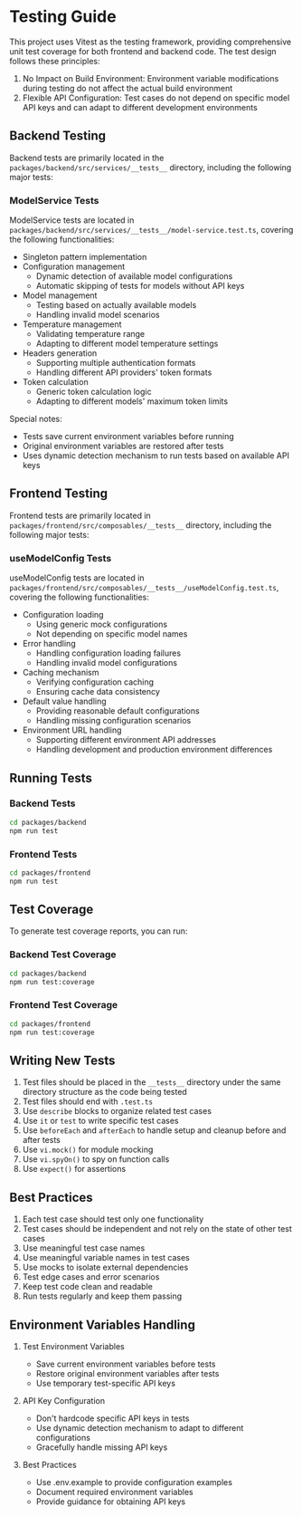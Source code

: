 # Testing Guide

This project uses Vitest as the testing framework, providing comprehensive unit test coverage for both frontend and backend code. The test design follows these principles:

1. No Impact on Build Environment: Environment variable modifications during testing do not affect the actual build environment
2. Flexible API Configuration: Test cases do not depend on specific model API keys and can adapt to different development environments

## Backend Testing

Backend tests are primarily located in the `packages/backend/src/services/__tests__` directory, including the following major tests:

### ModelService Tests

ModelService tests are located in `packages/backend/src/services/__tests__/model-service.test.ts`, covering the following functionalities:

- Singleton pattern implementation
- Configuration management
  - Dynamic detection of available model configurations
  - Automatic skipping of tests for models without API keys
- Model management
  - Testing based on actually available models
  - Handling invalid model scenarios
- Temperature management
  - Validating temperature range
  - Adapting to different model temperature settings
- Headers generation
  - Supporting multiple authentication formats
  - Handling different API providers' token formats
- Token calculation
  - Generic token calculation logic
  - Adapting to different models' maximum token limits

Special notes:
- Tests save current environment variables before running
- Original environment variables are restored after tests
- Uses dynamic detection mechanism to run tests based on available API keys

## Frontend Testing

Frontend tests are primarily located in `packages/frontend/src/composables/__tests__` directory, including the following major tests:

### useModelConfig Tests

useModelConfig tests are located in `packages/frontend/src/composables/__tests__/useModelConfig.test.ts`, covering the following functionalities:

- Configuration loading
  - Using generic mock configurations
  - Not depending on specific model names
- Error handling
  - Handling configuration loading failures
  - Handling invalid model configurations
- Caching mechanism
  - Verifying configuration caching
  - Ensuring cache data consistency
- Default value handling
  - Providing reasonable default configurations
  - Handling missing configuration scenarios
- Environment URL handling
  - Supporting different environment API addresses
  - Handling development and production environment differences

## Running Tests

### Backend Tests

```bash
cd packages/backend
npm run test
```

### Frontend Tests

```bash
cd packages/frontend
npm run test
```

## Test Coverage

To generate test coverage reports, you can run:

### Backend Test Coverage

```bash
cd packages/backend
npm run test:coverage
```

### Frontend Test Coverage

```bash
cd packages/frontend
npm run test:coverage
```

## Writing New Tests

1. Test files should be placed in the `__tests__` directory under the same directory structure as the code being tested
2. Test files should end with `.test.ts`
3. Use `describe` blocks to organize related test cases
4. Use `it` or `test` to write specific test cases
5. Use `beforeEach` and `afterEach` to handle setup and cleanup before and after tests
6. Use `vi.mock()` for module mocking
7. Use `vi.spyOn()` to spy on function calls
8. Use `expect()` for assertions

## Best Practices

1. Each test case should test only one functionality
2. Test cases should be independent and not rely on the state of other test cases
3. Use meaningful test case names
4. Use meaningful variable names in test cases
5. Use mocks to isolate external dependencies
6. Test edge cases and error scenarios
7. Keep test code clean and readable
8. Run tests regularly and keep them passing

## Environment Variables Handling

1. Test Environment Variables
   - Save current environment variables before tests
   - Restore original environment variables after tests
   - Use temporary test-specific API keys

2. API Key Configuration
   - Don't hardcode specific API keys in tests
   - Use dynamic detection mechanism to adapt to different configurations
   - Gracefully handle missing API keys

3. Best Practices
   - Use .env.example to provide configuration examples
   - Document required environment variables
   - Provide guidance for obtaining API keys
